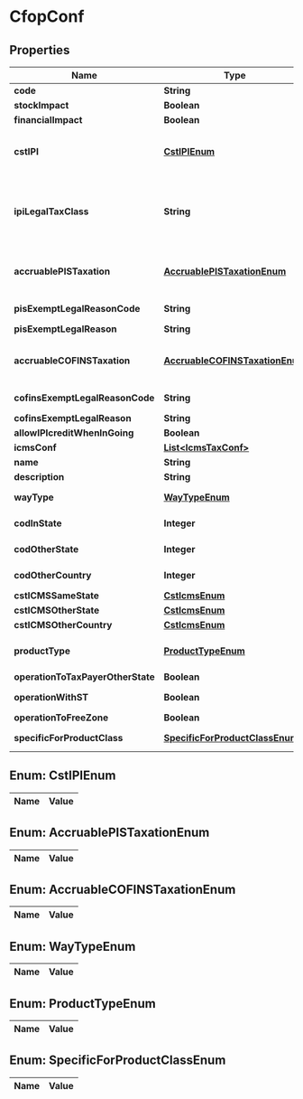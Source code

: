 
# CfopConf

## Properties
Name | Type | Description | Notes
------------ | ------------- | ------------- | -------------
**code** | **String** | main unique identificator | 
**stockImpact** | **Boolean** | Inform that the process has inventory impact. |  [optional]
**financialImpact** | **Boolean** | Inform that the process has financial impact. |  [optional]
**cstIPI** | [**CstIPIEnum**](#CstIPIEnum) | Inform if this process is subject to IPI taxation on output process - &#39;50&#39; # Saída Tributada - &#39;51&#39; # Saída Tributável com Alíquota Zero - &#39;52&#39; # Saída Isenta - &#39;53&#39; # Saída Não-Tributada - &#39;54&#39; # Saída Imune  |  [optional]
**ipiLegalTaxClass** | **String** | Legal tax classificação for IPI (enquadramento) When the processo has CST IPI 52 or 54, is mandatory inform Reason Code, see Anexo XIV - Código de Enquadramento Legal do IPI from  http://www.nfe.fazenda.gov.br/portal/exibirArquivo.aspx?conteudo&#x3D;mCnJajU4BKU&#x3D;  |  [optional]
**accruablePISTaxation** | [**AccruablePISTaxationEnum**](#AccruablePISTaxationEnum) | Inform if this item by nature is subject to PIS taxation or exempt - &#39;T&#39; # TAXABLE - &#39;Z&#39; # TAXABLE WITH RATE&#x3D;0.00 - &#39;E&#39; # EXEMPT - &#39;H&#39; # SUSPENDED - &#39;N&#39; # NO TAXABLE  |  [optional]
**pisExemptLegalReasonCode** | **String** | When exempt, taxable with zero, suspended, not taxable, this field holds the official code number |  [optional]
**pisExemptLegalReason** | **String** | When specifi reason, this field has the description |  [optional]
**accruableCOFINSTaxation** | [**AccruableCOFINSTaxationEnum**](#AccruableCOFINSTaxationEnum) | Inform if this item by nature is subject to COFINS taxation or exempt - &#39;T&#39; # TAXABLE - &#39;Z&#39; # TAXABLE WITH RATE&#x3D;0.00 - &#39;E&#39; # EXEMPT - &#39;H&#39; # SUSPENDED - &#39;N&#39; # NO TAXABLE  |  [optional]
**cofinsExemptLegalReasonCode** | **String** | When exempt, taxable with zero, suspended, not taxable, this field holds the official code number |  [optional]
**cofinsExemptLegalReason** | **String** | When specifi reason, this field has the description |  [optional]
**allowIPIcreditWhenInGoing** | **Boolean** | Inform that the process allow IPI credit to Input process |  [optional]
**icmsConf** | [**List&lt;IcmsTaxConf&gt;**](IcmsTaxConf.md) | the map key is state code |  [optional]
**name** | **String** |  | 
**description** | **String** |  |  [optional]
**wayType** | [**WayTypeEnum**](#WayTypeEnum) | inform if the transaction is an operation to internalizing item or value |  [optional]
**codInState** | **Integer** | CFOP code (tax code operation) when the transactions are within the same state. |  [optional]
**codOtherState** | **Integer** | CFOP code (tax code operation) when the transactions are to another state. |  [optional]
**codOtherCountry** | **Integer** | CFOP code (tax code operation) when the transactions are to another country. |  [optional]
**cstICMSSameState** | [**CstIcmsEnum**](CstIcmsEnum.md) |  |  [optional]
**cstICMSOtherState** | [**CstIcmsEnum**](CstIcmsEnum.md) |  |  [optional]
**cstICMSOtherCountry** | [**CstIcmsEnum**](CstIcmsEnum.md) |  |  [optional]
**productType** | [**ProductTypeEnum**](#ProductTypeEnum) | this field is used to define right CFOP, one operation type can be specialized to item product, item merchandise or generic |  [optional]
**operationToTaxPayerOtherState** | **Boolean** | field used to indicate an operation to ICMS tax payer |  [optional]
**operationWithST** | **Boolean** | field used to indicate an operation to items sibject to ICMS-ST |  [optional]
**operationToFreeZone** | **Boolean** | field used to indicate an operation to free zone |  [optional]
**specificForProductClass** | [**SpecificForProductClassEnum**](#SpecificForProductClassEnum) | field used to indicate an operation to some product class specifically |  [optional]


<a name="CstIPIEnum"></a>
## Enum: CstIPIEnum
Name | Value
---- | -----


<a name="AccruablePISTaxationEnum"></a>
## Enum: AccruablePISTaxationEnum
Name | Value
---- | -----


<a name="AccruableCOFINSTaxationEnum"></a>
## Enum: AccruableCOFINSTaxationEnum
Name | Value
---- | -----


<a name="WayTypeEnum"></a>
## Enum: WayTypeEnum
Name | Value
---- | -----


<a name="ProductTypeEnum"></a>
## Enum: ProductTypeEnum
Name | Value
---- | -----


<a name="SpecificForProductClassEnum"></a>
## Enum: SpecificForProductClassEnum
Name | Value
---- | -----



